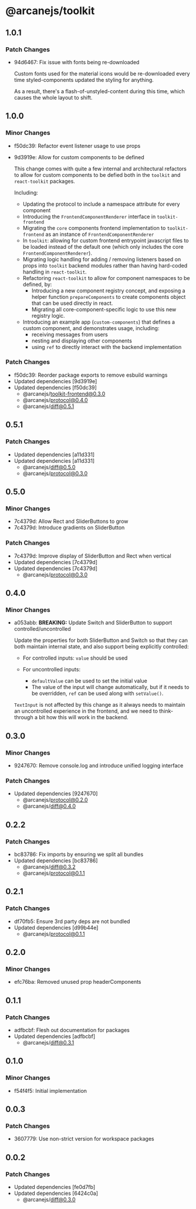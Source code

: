 # @arcanejs/toolkit

## 1.0.1

### Patch Changes

- 94d6467: Fix issue with fonts being re-downloaded

  Custom fonts used for the material icons would be re-downloaded every
  time styled-components updated the styling for anything.

  As a result, there's a flash-of-unstyled-content during this time,
  which causes the whole layout to shift.

## 1.0.0

### Minor Changes

- f50dc39: Refactor event listener usage to use props
- 9d3919e: Allow for custom components to be defined

  This change comes with quite a few internal and architectural refactors to allow
  for custom components to be defied both in the `toolkit` and `react-toolkit`
  packages.

  Including:

  - Updating the protocol to include a namespace attribute for every component
  - Introducing the `FrontendComponentRenderer` interface in `toolkit-frontend`
  - Migrating the `core` components frontend implementation to
    `toolkit-frontend` as an instance of `FrontendComponentRenderer`
  - In `toolkit`: allowing for custom frontend entrypoint javascript files to be
    loaded instead of the default one
    (which only includes the core `FrontendComponentRenderer`).
  - Migrating logic handling for adding / removing listeners based on props into
    `toolkit` backend modules rather than having hard-coded handling in
    `react-toolkit`.
  - Refactoring `react-toolkit` to allow for component namespaces to be defined,
    by:
    - Introducing a new component registry concept,
      and exposing a helper function `prepareComponents` to create components
      object that can be used directly in react.
    - Migrating all core-component-specific logic to use this new registry logic.
  - Introducing an example app (`custom-components`)
    that defines a custom component, and demonstrates usage, including:
    - receiving messages from users
    - nesting and displaying other components
    - using `ref` to directly interact with the backend implementation

### Patch Changes

- f50dc39: Reorder package exports to remove esbuild warnings
- Updated dependencies [9d3919e]
- Updated dependencies [f50dc39]
  - @arcanejs/toolkit-frontend@0.3.0
  - @arcanejs/protocol@0.4.0
  - @arcanejs/diff@0.5.1

## 0.5.1

### Patch Changes

- Updated dependencies [a11d331]
- Updated dependencies [a11d331]
  - @arcanejs/diff@0.5.0
  - @arcanejs/protocol@0.3.0

## 0.5.0

### Minor Changes

- 7c4379d: Allow Rect and SliderButtons to grow
- 7c4379d: Introduce gradients on SliderButton

### Patch Changes

- 7c4379d: Improve display of SliderButton and Rect when vertical
- Updated dependencies [7c4379d]
- Updated dependencies [7c4379d]
  - @arcanejs/protocol@0.3.0

## 0.4.0

### Minor Changes

- a053abb: **BREAKING:** Update Switch and SliderButton to support controlled/uncontrolled

  Update the properties for both SliderButton and Switch so that they can both
  maintain internal state, and also support being explicitly controlled:

  - For controlled inputs: `value` should be used
  - For uncontrolled inputs:

    - `defaultValue` can be used to set the initial value
    - The value of the input will change automatically,
      but if it needs to be overridden,
      `ref` can be used along with `setValue()`.

  `TextInput` is not affected by this change as it always needs to maintain an
  uncontrolled experience in the frontend, and we need to think-through a bit how
  this will work in the backend.

## 0.3.0

### Minor Changes

- 9247670: Remove console.log and introduce unified logging interface

### Patch Changes

- Updated dependencies [9247670]
  - @arcanejs/protocol@0.2.0
  - @arcanejs/diff@0.4.0

## 0.2.2

### Patch Changes

- bc83786: Fix imports by ensuring we split all bundles
- Updated dependencies [bc83786]
  - @arcanejs/diff@0.3.2
  - @arcanejs/protocol@0.1.1

## 0.2.1

### Patch Changes

- df70fb5: Ensure 3rd party deps are not bundled
- Updated dependencies [d99b44e]
  - @arcanejs/protocol@0.1.1

## 0.2.0

### Minor Changes

- efc76ba: Removed unused prop headerComponents

## 0.1.1

### Patch Changes

- adfbcbf: Flesh out documentation for packages
- Updated dependencies [adfbcbf]
  - @arcanejs/diff@0.3.1

## 0.1.0

### Minor Changes

- f54f4f5: Initial implementation

## 0.0.3

### Patch Changes

- 3607779: Use non-strict version for workspace packages

## 0.0.2

### Patch Changes

- Updated dependencies [fe0d7fb]
- Updated dependencies [6424c0a]
  - @arcanejs/diff@0.3.0
